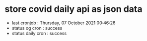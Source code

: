 # store covid daily api as json data

- last cronjob : Thursday, 07 October 2021 00:46:26
- status og cron : success
- status daily cron : success
      
      